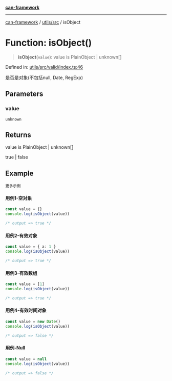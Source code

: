 [**can-framework**](../../../README.md)

***

[can-framework](../../../modules.md) / [utils/src](../README.md) / isObject

# Function: isObject()

> **isObject**(`value`): value is PlainObject \| unknown\[\]

Defined in: [utils/src/valid/index.ts:46](https://github.com/acanowl/acanowl-framework/blob/803929d309daee638a276dd80756bc2cc91479c5/packages/utils/src/valid/index.ts#L46)

是否是对象(不包括null, Date, RegExp)

## Parameters

### value

`unknown`

## Returns

value is PlainObject \| unknown\[\]

true | false

## Example

```更多示例```
#### 用例1-空对象

```typescript
const value = {}
console.log(isObject(value))

/* output => true */
```

#### 用例2-有效对象

```typescript
const value = { a: 1 }
console.log(isObject(value))

/* output => true */
```

#### 用例3-有效数组

```typescript
const value = [1]
console.log(isObject(value))

/* output => true */
```

#### 用例4-有效时间对象

```typescript
const value = new Date()
console.log(isObject(value))

/* output => false */
```

#### 用例-Null

```typescript
const value = null
console.log(isObject(value))

/* output => false */
```
